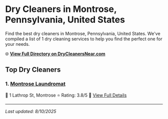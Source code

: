 # Dry Cleaners in Montrose, Pennsylvania, United States

Find the best dry cleaners in Montrose, Pennsylvania, United States. We've compiled a list of 1 dry cleaning services to help you find the perfect one for your needs.

🌐 **[View Full Directory on DryCleanersNear.com](https://drycleanersnear.com/city/US/Pennsylvania/Montrose)**

## Top Dry Cleaners

### 1. [Montrose Laundromat](https://drycleanersnear.com/dryCleaner/6860f2ee9e55fd3072cb394d/montrose-laundromat)
📍 1 Lathrop St, Montrose
⭐ Rating: 3.8/5
🔗 [View Full Details](https://drycleanersnear.com/dryCleaner/6860f2ee9e55fd3072cb394d/montrose-laundromat)


---

*Last updated: 8/10/2025*
